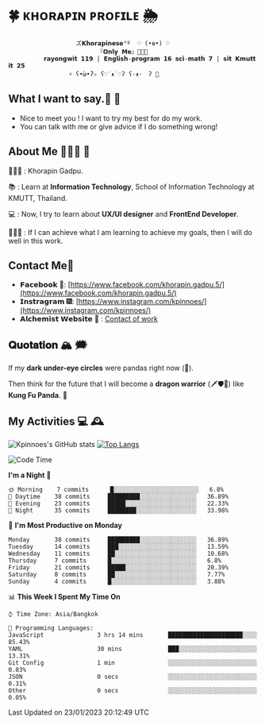 # 🍀  ᴋʜᴏʀᴀᴘɪɴ ᴘʀᴏꜰɪʟᴇ  🌦 
                       ズ𝗞𝗵𝗼𝗿𝗮𝗽𝗶𝗻𝗲𝘀𝗲°º  ♡ (•ө•) ♡
                             『𝗢𝗻𝗹𝘆 𝗠𝗲』👩🏻‍💻
              𝗿𝗮𝘆𝗼𝗻𝗴𝘄𝗶𝘁 𝟭𝟭𝟵 | 𝗘𝗻𝗴𝗹𝗶𝘀𝗵-𝗽𝗿𝗼𝗴𝗿𝗮𝗺 𝟭𝟲 𝘀𝗰𝗶-𝗺𝗮𝘁𝗵 𝟳 | 𝘀𝗶𝘁 𝗞𝗺𝘂𝘁𝘁 𝗶𝘁 𝟮𝟱
                     ⚡️ ʕ•̀ω•́ʔ✧ ʕ♡˙ᴥ˙♡ʔ ʕ·ᴥ·　ʔ 💫

## What I want to say.💬 📧 

- Nice to meet you ! I want to try my best for do my work.  
- You can talk with me or give advice if I do something wrong! 

## About Me 🙋🏻‍♀️ 🌱
 👩🏻‍💼 : Khorapin Gadpu.
 
 📚 : Learn at **Information Technology**, School of Information Technology at KMUTT, Thailand. 

 💻 : Now, I try to learn about __UX/UI designer__ and __FrontEnd Developer__. 

 🏃🏻‍♀️ : If I can achieve what I am learning to achieve my goals, then I will do well in this work. 

## Contact Me📱

- 𝗙𝗮𝗰𝗲𝗯𝗼𝗼𝗸 🌌: [https://www.facebook.com/khorapin.gadpu.5/](https://www.facebook.com/khorapin.gadpu.5/)
- 𝗜𝗻𝘀𝘁𝗿𝗮𝗴𝗿𝗮𝗺 🎆: [https://www.instagram.com/kpinnoes/](https://www.instagram.com/kpinnoes/)
- 𝗔𝗹𝗰𝗵𝗲𝗺𝗶𝘀𝘁 𝗪𝗲𝗯𝘀𝗶𝘁𝗲 🌄 : [Contact of work](https://alchemist-softwarehouse.co/)

## 𝐐𝐮𝐨𝐭𝐚𝐭𝐢𝐨𝐧 🏔 🗯

If my __dark under-eye circles__ were pandas right now (🐼).

Then think for the future that I will become a __dragon warrior__ (🗡🛡🐲) like __Kung Fu Panda__. 🐉



## My Activities 💻 🕰
![Kpinnoes's GitHub stats](https://github-readme-stats.vercel.app/api?username=kpinnoes&show_icons=true&theme=solarized-light)
[![Top Langs](https://github-readme-stats.vercel.app/api/top-langs/?username=kpinnoes&layout=compact&langs_count=10&theme=solarized-light)](https://github.com/kpinnoes/github-readme-stats)


<!--START_SECTION:waka-->
![Code Time](http://img.shields.io/badge/Code%20Time-350%20hrs%2056%20mins-blue)

**I'm a Night 🦉** 

```text
🌞 Morning    7 commits      █░░░░░░░░░░░░░░░░░░░░░░░░   6.8% 
🌆 Daytime    38 commits     █████████░░░░░░░░░░░░░░░░   36.89% 
🌃 Evening    23 commits     █████░░░░░░░░░░░░░░░░░░░░   22.33% 
🌙 Night      35 commits     ████████░░░░░░░░░░░░░░░░░   33.98%

```
📅 **I'm Most Productive on Monday** 

```text
Monday       38 commits     █████████░░░░░░░░░░░░░░░░   36.89% 
Tuesday      14 commits     ███░░░░░░░░░░░░░░░░░░░░░░   13.59% 
Wednesday    11 commits     ██░░░░░░░░░░░░░░░░░░░░░░░   10.68% 
Thursday     7 commits      █░░░░░░░░░░░░░░░░░░░░░░░░   6.8% 
Friday       21 commits     █████░░░░░░░░░░░░░░░░░░░░   20.39% 
Saturday     8 commits      ██░░░░░░░░░░░░░░░░░░░░░░░   7.77% 
Sunday       4 commits      █░░░░░░░░░░░░░░░░░░░░░░░░   3.88%

```


📊 **This Week I Spent My Time On** 

```text
⌚︎ Time Zone: Asia/Bangkok

💬 Programming Languages: 
JavaScript               3 hrs 14 mins       █████████████████████░░░░   85.43% 
YAML                     30 mins             ███░░░░░░░░░░░░░░░░░░░░░░   13.31% 
Git Config               1 min               ░░░░░░░░░░░░░░░░░░░░░░░░░   0.83% 
JSON                     0 secs              ░░░░░░░░░░░░░░░░░░░░░░░░░   0.31% 
Other                    0 secs              ░░░░░░░░░░░░░░░░░░░░░░░░░   0.05%

```


 Last Updated on 23/01/2023 20:12:49 UTC
<!--END_SECTION:waka-->
